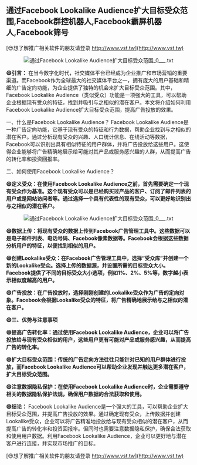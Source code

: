 ## **通过Facebook Lookalike Audience扩大目标受众范围,Facebook群控机器人,Facebook霸屏机器人,Facebook筛号**

[😍想了解推广相关软件的朋友请登录 http://www.vst.tw](http://www.vst.tw)

 <center><img src="https://vst.tw/MP4/tuiguang/png/2.png" alt="通过Facebook Lookalike Audience扩大目标受众范围_0___.txt"></center>

**😄引言：**
在当今数字化时代，社交媒体平台已经成为企业推广和市场营销的重要渠道。而Facebook作为全球最大的社交媒体平台之一，拥有庞大的用户基础和精细的广告定向功能，为企业提供了独特的机会来扩大目标受众范围。其中，Facebook Lookalike Audience（类似受众）功能是一项强大的工具，可以帮助企业根据现有受众的特征，找到并吸引与之相似的潜在客户。本文将介绍如何利用Facebook Lookalike Audience扩大目标受众范围，提高广告投放的效果。

一、什么是Facebook Lookalike Audience？
Facebook Lookalike Audience是一种广告定向功能，它基于现有受众的特征和行为数据，帮助企业找到与之相似的潜在客户。通过分析现有受众的兴趣、人口统计信息、在线活动等数据，Facebook可以识别出具有相似特征的用户群体，并将广告投放给这些用户。这使得企业能够将广告精确地展示给可能对其产品或服务感兴趣的人群，从而提高广告的转化率和投资回报率。

二、如何使用Facebook Lookalike Audience？

**😄定义受众：在使用Facebook Lookalike Audience之前，首先需要确定一个现有受众作为基准。这个现有受众可以是已经购买过产品的客户、订阅了邮件列表的用户或是网站访问者等。通过选择一个具有代表性的现有受众，可以更好地识别出与之相似的潜在客户。**

 <center><img src="https://vst.tw/MP4/tuiguang/png/8.png" alt="通过Facebook Lookalike Audience扩大目标受众范围_0___.txt"></center>

**😄数据上传：将现有受众的数据上传到Facebook广告管理工具中。这些数据可以是电子邮件列表、电话号码、Facebook像素数据等。Facebook会根据这些数据分析用户的特征，以便找到相似的用户。**

**😄创建Lookalike受众：在Facebook广告管理工具中，选择“受众库”并创建一个新的Lookalike受众。选择上传的数据源，并设置所需的目标受众大小。Facebook提供了不同的目标受众大小选项，例如1%、2%、5%等，数字越小表示相似度越高的用户。**

**😄广告投放：在广告投放时，选择刚刚创建的Lookalike受众作为广告的定向对象。Facebook会根据Lookalike受众的特征，将广告精确地展示给与之相似的潜在客户。**

**😄三、优势与注意事项**

**😄提高广告转化率：通过使用Facebook Lookalike Audience，企业可以将广告投放给与现有受众相似的用户，这些用户更有可能对产品或服务感兴趣，从而提高广告的转化率。**

**😄扩大目标受众范围：传统的广告定向方法往往只能针对已知的用户群体进行投放，而Facebook Lookalike Audience可以帮助企业发现并触达更多潜在客户，扩大目标受众范围。**

**😄注意数据隐私保护：在使用Facebook Lookalike Audience时，企业需要遵守相关的数据隐私保护法规，确保用户数据的合法获取和使用。**

**😄结论：**
Facebook Lookalike Audience是一个强大的工具，可以帮助企业扩大目标受众范围，并提高广告投放的效果。通过确定现有受众，上传数据并创建Lookalike受众，企业可以将广告精准地投放给与现有受众相似的潜在客户，从而提高广告的转化率和投资回报率。但同时也需要注意数据隐私保护，确保合法获取和使用用户数据。利用Facebook Lookalike Audience，企业可以更好地与潜在客户进行连接，并实现市场推广的目标。

[😍想了解推广相关软件的朋友请登录 http://www.vst.tw](http://www.vst.tw)



